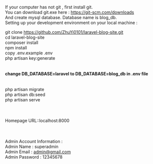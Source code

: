 
If your computer has not git , first install git.<br>
You can download git.exe here : https://git-scm.com/downloads<br>
And create mysql database. Database name is blog_db.<br>
Setting up your development environment on your local machine :<br>


git clone https://github.com/ZhuYi0101/laravel-blog-site.git<br>
cd laravel-blog-site<br>
composer install<br>
npm install<br>
copy .env.example .env<br>
php artisan key:generate<br>
<br>
<br>
<span>********************</span>change DB_DATABASE=laravel to DB_DATABASE=blog_db in .env file<span>********************</span><br>
<br>
<br>
php artisan migrate<br>
php artisan db:seed<br>
php artisan serve<br>
<br>
<br>
<br>
Homepage URL::localhost:8000<br>
<br>
<br>
<br>
Admin Account Information : <br>
	                    Admin Name : superadmin<br>
	                    Admin Email : admin@gmail.com<br>
	                    Admin Password : 12345678<br>
